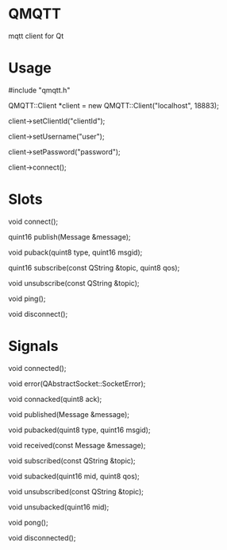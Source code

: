 QMQTT
=====

mqtt client for Qt

Usage
=====

#include "qmqtt.h"

QMQTT::Client *client = new QMQTT::Client("localhost", 18883);

client->setClientId("clientId");

client->setUsername("user");

client->setPassword("password");

client->connect();


Slots
=====

void connect();

quint16 publish(Message &message);

void puback(quint8 type, quint16 msgid);

quint16 subscribe(const QString &topic, quint8 qos);

void unsubscribe(const QString &topic);

void ping();

void disconnect();

Signals
=======

void connected();

void error(QAbstractSocket::SocketError);

void connacked(quint8 ack);

void published(Message &message);

void pubacked(quint8 type, quint16 msgid);

void received(const Message &message);

void subscribed(const QString &topic);

void subacked(quint16 mid, quint8 qos);

void unsubscribed(const QString &topic);

void unsubacked(quint16 mid);

void pong();

void disconnected();


